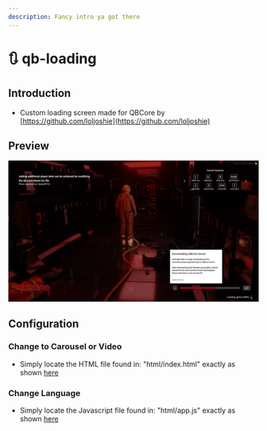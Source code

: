 ```yaml
---
description: Fancy intro ya got there
---
```


# 🔃 qb-loading

## Introduction

* Custom loading screen made for QBCore by [https://github.com/loljoshie](https://github.com/loljoshie)

## Preview

![](../.gitbook/assets/loading1.png)

## Configuration

### Change to Carousel or Video

* Simply locate the HTML file found in: "html/index.html" exactly as shown [here](https://user-images.githubusercontent.com/91661118/154891153-7b8a9e0b-5d89-460f-af4b-409e5105c229.gif)

### Change Language

* Simply locate the Javascript file found in: "html/app.js" exactly as shown [here](https://user-images.githubusercontent.com/91661118/154890941-5bc9db8f-6f15-4cb0-a7b3-1aa60a7d0824.gif)

